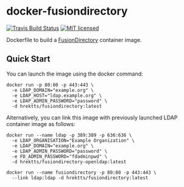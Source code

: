 docker-fusiondirectory
======================

[![Travis Build Status](https://travis-ci.org/hrektts/docker-fusiondirectory.svg?branch=master)](https://travis-ci.org/hrektts/docker-fusiondirectory)
[![MIT licensed](https://img.shields.io/badge/license-MIT-blue.svg)](./LICENSE)

Dockerfile to build a [FusionDirectory](https://www.fusiondirectory.org/)
container image.

Quick Start
-----------

You can launch the image using the docker command:

``` shell
docker run -p 80:80 -p 443:443 \
  -e LDAP_DOMAIN="example.org" \
  -e LDAP_HOST="ldap.example.org" \
  -e LDAP_ADMIN_PASSWORD="password" \
  -d hrektts/fusiondirectory:latest
```

Alternatively, you can link this image with previously launched LDAP container
image as follows:

``` shell
docker run --name ldap -p 389:389 -p 636:636 \
  -e LDAP_ORGANISATION="Example Organization" \
  -e LDAP_DOMAIN="example.org" \
  -e LDAP_ADMIN_PASSWORD="password" \
  -e FD_ADMIN_PASSWORD="fdadminpwd" \
  -d hrektts/fusiondirectory-openldap:latest

docker run --name fusiondirectory -p 80:80 -p 443:443 \
  --link ldap:ldap -d hrektts/fusiondirectory:latest
```
